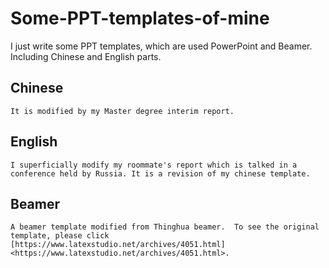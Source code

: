 # Some-PPT-templates-of-mine
I just write some PPT templates, which are used PowerPoint and Beamer. Including Chinese and English parts.
 ## Chinese
    It is modified by my Master degree interim report.

 ## English
    I superficially modify my roommate's report which is talked in a conference held by Russia. It is a revision of my chinese template.
 ## Beamer
    A beamer template modified from Thinghua beamer.  To see the original template, please click [https://www.latexstudio.net/archives/4051.html]<https://www.latexstudio.net/archives/4051.html>.
